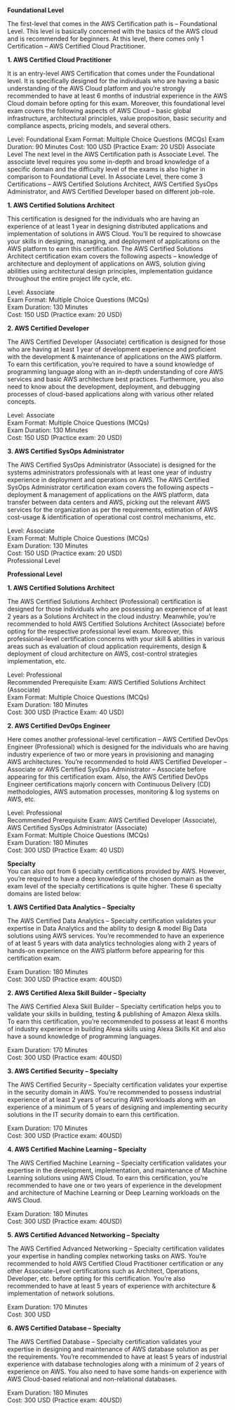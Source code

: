 
**Foundational Level**  

The first-level that comes in the AWS Certification path is – Foundational Level. This level is basically concerned with the basics of the AWS cloud and is recommended for beginners. At this level, there comes only 1 Certification – AWS Certified Cloud Practitioner.  

**1. AWS Certified Cloud Practitioner**

It is an entry-level AWS Certification that comes under the Foundational level. It is specifically designed for the individuals who are having a basic understanding of the AWS Cloud platform and you’re strongly recommended to have at least 6 months of industrial experience in the AWS Cloud domain before opting for this exam. Moreover, this foundational level exam covers the following aspects of AWS Cloud – basic global infrastructure, architectural principles, value proposition, basic security and compliance aspects, pricing models, and several others.

Level: Foundational
Exam Format: Multiple Choice Questions (MCQs)
Exam Duration: 90 Minutes
Cost: 100 USD (Practice Exam: 20 USD)
Associate Level
The next level in the AWS Certification path is Associate Level. The associate level requires you some in-depth and broad knowledge of a specific domain and the difficulty level of the exams is also higher in comparison to Foundational Level. In Associate Level, there come 3 Certifications – AWS Certified Solutions Architect, AWS Certified SysOps Administrator, and AWS Certified Developer based on different job-role.  

**1. AWS Certified Solutions Architect**

This certification is designed for the individuals who are having an experience of at least 1 year in designing distributed applications and implementation of solutions in AWS Cloud. You’ll be required to showcase your skills in designing, managing, and deployment of applications on the AWS platform to earn this certification. The AWS Certified Solutions Architect certification exam covers the following aspects – knowledge of architecture and deployment of applications on AWS, solution giving abilities using architectural design principles, implementation guidance throughout the entire project life cycle, etc.

Level: Associate  
Exam Format: Multiple Choice Questions (MCQs)  
Exam Duration: 130 Minutes  
Cost: 150 USD (Practice exam: 20 USD)  

**2. AWS Certified Developer**

The AWS Certified Developer (Associate) certification is designed for those who are having at least 1 year of development experience and proficient with the development & maintenance of applications on the AWS platform. To earn this certification, you’re required to have a sound knowledge of programming language along with an in-depth understanding of core AWS services and basic AWS architecture best practices. Furthermore, you also need to know about the development, deployment, and debugging processes of cloud-based applications along with various other related concepts.

Level: Associate  
Exam Format: Multiple Choice Questions (MCQs)  
Exam Duration: 130 Minutes  
Cost: 150 USD (Practice exam: 20 USD)  

**3. AWS Certified SysOps Administrator**

The AWS Certified SysOps Administrator (Associate) is designed for the systems administrators professionals with at least one year of industry experience in deployment and operations on AWS. The AWS Certified SysOps Administrator certification exam covers the following aspects – deployment & management of applications on the AWS platform, data transfer between data centers and AWS, picking out the relevant AWS services for the organization as per the requirements, estimation of AWS cost-usage & identification of operational cost control mechanisms, etc.

Level: Associate  
Exam Format: Multiple Choice Questions (MCQs)  
Exam Duration: 130 Minutes  
Cost: 150 USD (Practice exam: 20 USD)  
Professional Level  

**Professional Level**

**1. AWS Certified Solutions Architect**

The AWS Certified Solutions Architect (Professional) certification is designed for those individuals who are possessing an experience of at least 2 years as a Solutions Architect in the cloud industry. Meanwhile, you’re recommended to hold AWS Certified Solutions Architect (Associate) before opting for the respective professional level exam. Moreover, this professional-level certification concerns with your skill & abilities in various areas such as evaluation of cloud application requirements, design & deployment of cloud architecture on AWS, cost-control strategies implementation, etc.

Level: Professional  
Recommended Prerequisite Exam: AWS Certified Solutions Architect (Associate)  
Exam Format: Multiple Choice Questions (MCQs)  
Exam Duration: 180 Minutes  
Cost: 300 USD (Practice Exam: 40 USD)  

**2. AWS Certified DevOps Engineer** 

Here comes another professional-level certification – AWS Certified DevOps Engineer (Professional) which is designed for the individuals who are having industry experience of two or more years in provisioning and managing AWS architectures. You’re recommended to hold AWS Certified Developer – Associate or AWS Certified SysOps Administrator – Associate before appearing for this certification exam. Also, the AWS Certified DevOps Engineer certifications majorly concern with Continuous Delivery (CD) methodologies, AWS automation processes, monitoring & log systems on AWS, etc.

Level: Professional  
Recommended Prerequisite Exam: AWS Certified Developer (Associate), AWS Certified SysOps Administrator (Associate)  
Exam Format: Multiple Choice Questions (MCQs)  
Exam Duration: 180 Minutes  
Cost: 300 USD (Practice Exam: 40 USD)  


**Specialty**  
You can also opt from 6 specialty certifications provided by AWS. However, you’re required to have a deep knowledge of the chosen domain as the exam level of the specialty certifications is quite higher. These 6 specialty domains are listed below:

**1. AWS Certified Data Analytics – Specialty**

The AWS Certified Data Analytics – Specialty certification validates your expertise in Data Analytics and the ability to design & model Big Data solutions using AWS services. You’re recommended to have an experience of at least 5 years with data analytics technologies along with 2 years of hands-on experience on the AWS platform before appearing for this certification exam.

Exam Duration: 180 Minutes  
Cost: 300 USD (Practice exam: 40USD)  

**2. AWS Certified Alexa Skill Builder – Specialty** 

The AWS Certified Alexa Skill Builder – Specialty certification helps you to validate your skills in building, testing & publishing of Amazon Alexa skills. To earn this certification, you’re recommended to possess at least 6 months of industry experience in building Alexa skills using Alexa Skills Kit and also have a sound knowledge of programming languages.

Exam Duration: 170 Minutes  
Cost: 300 USD (Practice exam: 40USD)  

**3. AWS Certified Security – Specialty**

The AWS Certified Security – Specialty certification validates your expertise in the security domain in AWS. You’re recommended to possess industrial experience of at least 2 years of securing AWS workloads along with an experience of a minimum of 5 years of designing and implementing security solutions in the IT security domain to earn this certification.

Exam Duration: 170 Minutes  
Cost: 300 USD (Practice exam: 40USD)  

**4. AWS Certified Machine Learning – Specialty** 

The AWS Certified Machine Learning – Specialty certification validates your expertise in the development, implementation, and maintenance of Machine Learning solutions using AWS Cloud. To earn this certification, you’re recommended to have one or two years of experience in the development and architecture of Machine Learning or Deep Learning workloads on the AWS Cloud.

Exam Duration: 180 Minutes  
Cost: 300 USD (Practice exam: 40USD)  

**5. AWS Certified Advanced Networking – Specialty** 

The AWS Certified Advanced Networking – Specialty certification validates your expertise in handling complex networking tasks on AWS. You’re recommended to hold AWS Certified Cloud Practitioner certification or any other Associate-Level certifications such as Architect, Operations, Developer, etc. before opting for this certification. You’re also recommended to have at least 5 years of experience with architecture & implementation of network solutions.

Exam Duration: 170 Minutes  
Cost: 300 USD  

**6. AWS Certified Database – Specialty**

The AWS Certified Database – Specialty certification validates your expertise in designing and maintenance of AWS database solution as per the requirements. You’re recommended to have at least 5 years of industrial experience with database technologies along with a minimum of 2 years of experience on AWS. You also need to have some hands-on experience with AWS Cloud-based relational and non-relational databases.

Exam Duration: 180 Minutes  
Cost: 300 USD (Practice exam: 40USD)  
